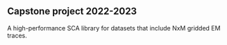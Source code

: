 ## Capstone project 2022-2023

A high-performance SCA library for datasets that include NxM gridded EM traces.
